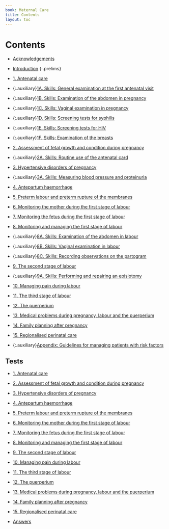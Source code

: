 ```yaml
---
book: Maternal Care
title: Contents
layout: toc
---
```


# Contents

*	[Acknowledgements](0-4-acknowledgements.html)
*	[Introduction](0-5-introduction.html)
{:.prelims}

*	[1. Antenatal care](1.html)
*	{:.auxiliary}[1A. Skills: General examination at the first antenatal visit](1a.html)
*	{:.auxiliary}[1B. Skills: Examination of the abdomen in pregnancy](1b.html)
*	{:.auxiliary}[1C. Skills: Vaginal examination in pregnancy](1c.html)
*	{:.auxiliary}[1D. Skills: Screening tests for syphilis](1d.html)
*	{:.auxiliary}[1E. Skills: Screening tests for HIV](1e.html)
*	{:.auxiliary}[1F. Skills: Examination of the breasts](1f.html)
*	[2. Assessment of fetal growth and condition during pregnancy](2.html)
*	{:.auxiliary}[2A. Skills: Routine use of the antenatal card](2a.html)
*	[3. Hypertensive disorders of pregnancy](3.html)
*	{:.auxiliary}[3A. Skills: Measuring blood pressure and proteinuria](3a.html)
*	[4. Antepartum haemorrhage](4.html)
*	[5. Preterm labour and preterm rupture of the membranes](5.html)
*	[6. Monitoring the mother during the first stage of labour](6.html)
*	[7. Monitoring the fetus during the first stage of labour](7.html)
*	[8. Monitoring and managing the first stage of labour](8.html)
*	{:.auxiliary}[8A. Skills: Examination of the abdomen in labour](8a.html)
*	{:.auxiliary}[8B. Skills: Vaginal examination in labour](8b.html)
*	{:.auxiliary}[8C. Skills: Recording observations on the partogram](8c.html)
*	[9. The second stage of labour](9.html)
*	{:.auxiliary}[9A. Skills: Performing and repairing an episiotomy](9a.html)
*	[10. Managing pain during labour](10.html)
*	[11. The third stage of labour](11.html)
*	[12. The puerperium](12.html)
*	[13. Medical problems during pregnancy, labour and the puerperium](13.html)
*	[14. Family planning after pregnancy](14.html)
*	[15. Regionalised perinatal care](15.html)

*	{:.auxiliary}[Appendix: Guidelines for managing patients with risk factors](16-appendix.html)

## Tests

*	[1. Antenatal care](test-1.html)
*	[2. Assessment of fetal growth and condition during pregnancy](test-2.html)
*	[3. Hypertensive disorders of pregnancy](test-3.html)
*	[4. Antepartum haemorrhage](test-4.html)
*	[5. Preterm labour and preterm rupture of the membranes](test-5.html)
*	[6. Monitoring the mother during the first stage of labour](test-6.html)
*	[7. Monitoring the fetus during the first stage of labour](test-7.html)
*	[8. Monitoring and managing the first stage of labour](test-8.html)
*	[9. The second stage of labour](test-9.html)
*	[10. Managing pain during labour](test-10.html)
*	[11. The third stage of labour](test-11.html)
*	[12. The puerperium](test-12.html)
*	[13. Medical problems during pregnancy, labour and the puerperium](test-13.html)
*	[14. Family planning after pregnancy](test-14.html)
*	[15. Regionalised perinatal care](test-15.html)

*	[Answers](test-answers.html)	
